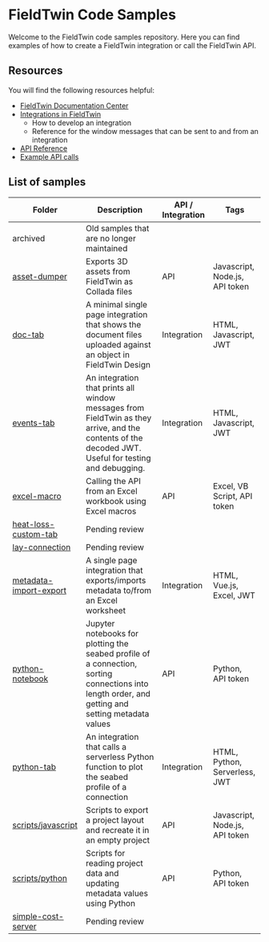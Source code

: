# FieldTwin Code Samples

Welcome to the FieldTwin code samples repository. Here you can find examples of how to
create a FieldTwin integration or call the FieldTwin API.

## Resources

You will find the following resources helpful:

* [FieldTwin Documentation Center](https://docs.fieldtwin.com/)
* [Integrations in FieldTwin](./INTEGRATIONS.md)
  * How to develop an integration
  * Reference for the window messages that can be sent to and from an integration
* [API Reference](https://api.fieldtwin.com/)
* [Example API calls](./HOWTO.md)

## List of samples

| Folder | Description | API / Integration | Tags
---------|-------------|-------------------|-----------
| archived | Old samples that are no longer maintained | | 
| [asset-dumper](./asset-dumper/) | Exports 3D assets from FieldTwin as Collada files | API | Javascript, Node.js, API token
| [doc-tab](./doc-tab/) | A minimal single page integration that shows the document files uploaded against an object in FieldTwin Design | Integration | HTML, Javascript, JWT
| [events-tab](./events-tab/) | An integration that prints all window messages from FieldTwin as they arrive, and the contents of the decoded JWT. Useful for testing and debugging. | Integration | HTML, Javascript, JWT
| [excel-macro](./excel-macro/) | Calling the API from an Excel workbook using Excel macros | API | Excel, VB Script, API token
| [heat-loss-custom-tab](./heat-loss-custom-tab/) | Pending review | | 
| [lay-connection](./lay-connection/) | Pending review | | 
| [metadata-import-export](./metadata-import-export/) | A single page integration that exports/imports metadata to/from an Excel worksheet | Integration | HTML, Vue.js, Excel, JWT
| [python-notebook](./python-notebook/) | Jupyter notebooks for plotting the seabed profile of a connection, sorting connections into length order, and getting and setting metadata values | API | Python, API token
| [python-tab](./python-tab/) | An integration that calls a serverless Python function to plot the seabed profile of a connection | Integration | HTML, Python, Serverless, JWT
| [scripts/javascript](./scripts/javascript/) | Scripts to export a project layout and recreate it in an empty project | API | Javascript, Node.js, API token
| [scripts/python](./scripts/python/) | Scripts for reading project data and updating metadata values using Python | API | Python, API token
| [simple-cost-server](./simple-cost-server/) | Pending review | | 
